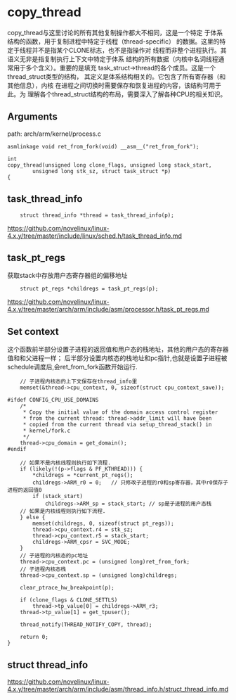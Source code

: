 copy_thread
========================================

copy_thread与这里讨论的所有其他复制操作都大不相同，这是一个特定
于体系结构的函数，用于复制进程中特定于线程（thread-specific）
的数据。这里的特定于线程并不是指某个CLONE标志，也不是指操作对
线程而非整个进程执行。其语义无非是指复制执行上下文中特定于体系
结构的所有数据（内核中名词线程通常用于多个含义）。重要的是填充
task_struct->thread的各个成员。这是一个thread_struct类型的结构，
其定义是体系结构相关的。它包含了所有寄存器（和其他信息），内核
在进程之间切换时需要保存和恢复进程的内容，该结构可用于此。为
理解各个thread_struct结构的布局，需要深入了解各种CPU的相关知识。

Arguments
----------------------------------------

path: arch/arm/kernel/process.c
```
asmlinkage void ret_from_fork(void) __asm__("ret_from_fork");

int
copy_thread(unsigned long clone_flags, unsigned long stack_start,
        unsigned long stk_sz, struct task_struct *p)
{
```

task_thread_info
----------------------------------------

```
    struct thread_info *thread = task_thread_info(p);
```

https://github.com/novelinux/linux-4.x.y/tree/master/include/linux/sched.h/task_thread_info.md

task_pt_regs
----------------------------------------

获取stack中存放用户态寄存器组的偏移地址

```
    struct pt_regs *childregs = task_pt_regs(p);
```

https://github.com/novelinux/linux-4.x.y/tree/master/arch/arm/include/asm/processor.h/task_pt_regs.md

Set context
----------------------------------------

这个函数前半部分设置子进程的返回值和用户态的栈地址，其他的用户态的寄存器值和和父进程一样；
后半部分设置内核态的栈地址和pc指针,也就是设置子进程被schedule调度后,会ret_from_fork函数开始运行.

```
    // 子进程内核态的上下文保存在thread_info里
    memset(&thread->cpu_context, 0, sizeof(struct cpu_context_save));

#ifdef CONFIG_CPU_USE_DOMAINS
    /*
     * Copy the initial value of the domain access control register
     * from the current thread: thread->addr_limit will have been
     * copied from the current thread via setup_thread_stack() in
     * kernel/fork.c
     */
    thread->cpu_domain = get_domain();
#endif

    // 如果不是内核线程则执行如下流程.
    if (likely(!(p->flags & PF_KTHREAD))) {
        *childregs = *current_pt_regs();
        childregs->ARM_r0 = 0;   // 只修改子进程的r0和sp寄存器，其中r0保存子进程的返回值0
        if (stack_start)
            childregs->ARM_sp = stack_start; // sp是子进程的用户态栈
    // 如果是内核线程则执行如下流程.
    } else {
        memset(childregs, 0, sizeof(struct pt_regs));
        thread->cpu_context.r4 = stk_sz;
        thread->cpu_context.r5 = stack_start;
        childregs->ARM_cpsr = SVC_MODE;
    }
    // 子进程的内核态的pc地址
    thread->cpu_context.pc = (unsigned long)ret_from_fork;
    // 子进程内核态栈
    thread->cpu_context.sp = (unsigned long)childregs;

    clear_ptrace_hw_breakpoint(p);

    if (clone_flags & CLONE_SETTLS)
        thread->tp_value[0] = childregs->ARM_r3;
    thread->tp_value[1] = get_tpuser();

    thread_notify(THREAD_NOTIFY_COPY, thread);

    return 0;
}
```

struct thread_info
----------------------------------------

https://github.com/novelinux/linux-4.x.y/tree/master/arch/arm/include/asm/thread_info.h/struct_thread_info.md
